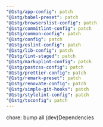 ```yaml
---
"@1stg/app-config": patch
"@1stg/babel-preset": patch
"@1stg/browserslist-config": patch
"@1stg/commitlint-config": patch
"@1stg/common-config": patch
"@1stg/config": patch
"@1stg/eslint-config": patch
"@1stg/lib-config": patch
"@1stg/lint-staged": patch
"@1stg/markuplint-config": patch
"@1stg/postcss-config": patch
"@1stg/prettier-config": patch
"@1stg/remark-preset": patch
"@1stg/renovate-config": patch
"@1stg/simple-git-hooks": patch
"@1stg/stylelint-config": patch
"@1stg/tsconfig": patch
---
```


chore: bump all (dev)Dependencies
